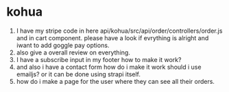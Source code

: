 # kohua

1. I have my stripe code in here api/kohua/src/api/order/controllers/order.js and in cart component. please have a look if evrything is alright and iwant to add goggle pay options.
2. also give a overall review on everything.
3. I have a subscribe input in my footer how to make it work?
4. and also i have a contact form how do i make it work should i use emailjs? or it can be done using strapi itself.
5. how do i make a page for the user where they can see all their orders.
